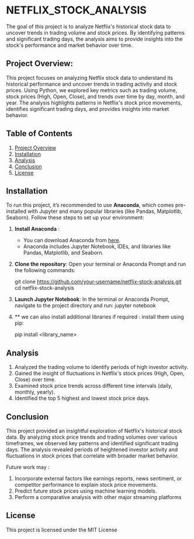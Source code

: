 # NETFLIX_STOCK_ANALYSIS
The goal of this project is to analyze Netflix's historical stock data to uncover trends in trading volume and stock prices. By identifying patterns and significant trading days, the analysis aims to provide insights into the stock's performance and market behavior over time.


## Project Overview:

This project focuses on analyzing Netflix stock data to understand its historical performance and uncover trends in trading activity and stock prices. Using Python, we explored key metrics such as trading volume, stock prices (High, Open, Close), and trends over time by day, month, and year. The analysis highlights patterns in Netflix's stock price movements, identifies significant trading days, and provides insights into market behavior.

 
## Table of Contents
1. [Project Overview](#project-overview)
2. [Installation](#installation)
3. [Analysis](#analysis)
4. [Conclusion](#conclusion)
5. [License](#license)


## Installation

To run this project, it’s recommended to use **Anaconda**, which comes pre-installed with Jupyter and many popular libraries (like Pandas, Matplotlib, Seaborn). Follow these steps to set up your environment:

1. **Install Anaconda** :
   - You can download Anaconda from [here](https://www.anaconda.com/products/individual). 
   - Anaconda includes Jupyter Notebook, IDEs, and libraries like Pandas, Matplotlib, and Seaborn.
  


2. **Clone the repository**:
    Open your terminal or Anaconda Prompt and run the following commands:

   git clone https://github.com/your-username/netflix-stock-analysis.git  
   cd netflix-stock-analysis  




3. **Launch Jupyter Notebook**:
   In the terminal or Anaconda Prompt, navigate to the project directory and run:
   jupyter notebook


4. ** we can also install additional libraries if required :
    install them using pip:

   pip install <library_name>


## Analysis 

   1. Analyzed the trading volume to identify periods of high investor activity.
   2. Gained the insight of fluctuations in Netflix's stock prices (High, Open, Close) over time.
   3. Examined stock price trends across different time intervals (daily, monthly, yearly).
   4. Identified the top 5 highest and lowest stock price days.


## Conclusion 

This project provided an insightful exploration of Netflix's historical stock data. By analyzing stock price trends and trading volumes over various timeframes, we observed key patterns and identified significant trading days. The analysis revealed periods of heightened investor activity and fluctuations in stock prices that correlate with broader market behavior.

Future work may : 
    
   1) Incorporate external factors like earnings reports, news sentiment, or competitor performance to explain stock price movements.  
   2) Predict future stock prices using machine learning models.
   3) Perform a comparative analysis with other major streaming platforms


## License 

This project is licensed under the MIT License 








